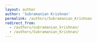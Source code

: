 ```yaml
---
layout: author
author: 'Subramanian Krishnan'
permalink: /authors/Subramanian_Krishnan
redirect_from:
  - /authors/subramanian_krishnan/
  - /authors/Subramanian_Krishnan/
---
```

